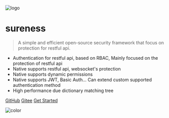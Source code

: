 ![logo](../_media/favicon.ico)

# sureness

> A simple and efficient open-source security framework that focus on protection for restful api.

- Authentication for restful api, based on RBAC, Mainly focused on the protection of restful api 
- Native supports  restful api, websocket's protection  
- Native supports dynamic permissions  
- Native supports JWT, Basic Auth... Can extend custom supported authentication method  
- High performance due dictionary matching tree  

[GitHub](https://github.com/tomsun28/sureness/)
[Gitee](https://gitee.com/tomsun28/sureness/)
[Get Started](/en/sureness)

![color](#e23fa6)